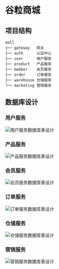 # 谷粒商城

## 项目结构

```text
mall
├── gateway   网关
├── auth      认证中心
├── user      用户服务
├── product   产品服务
├── member    会员服务
├── order     订单服务
├── warehouse 仓储服务
└── marketing 营销服务
```

## 数据库设计

### 用户服务

![用户服务数据库表设计](user/doc/db/UMS.png)

### 产品服务

![产品服务数据库表设计](product/doc/db/PMS.png)

### 会员服务

![会员服务数据库表设计](member/doc/db/MMS.png)

### 订单服务

![订单服务数据库表设计](order/doc/db/OMS.png)

### 仓储服务

![仓储服务数据库表设计](warehouse/doc/db/WMS.png)

### 营销服务

![营销服务数据库表设计](marketing/doc/db/Marketing.png)


